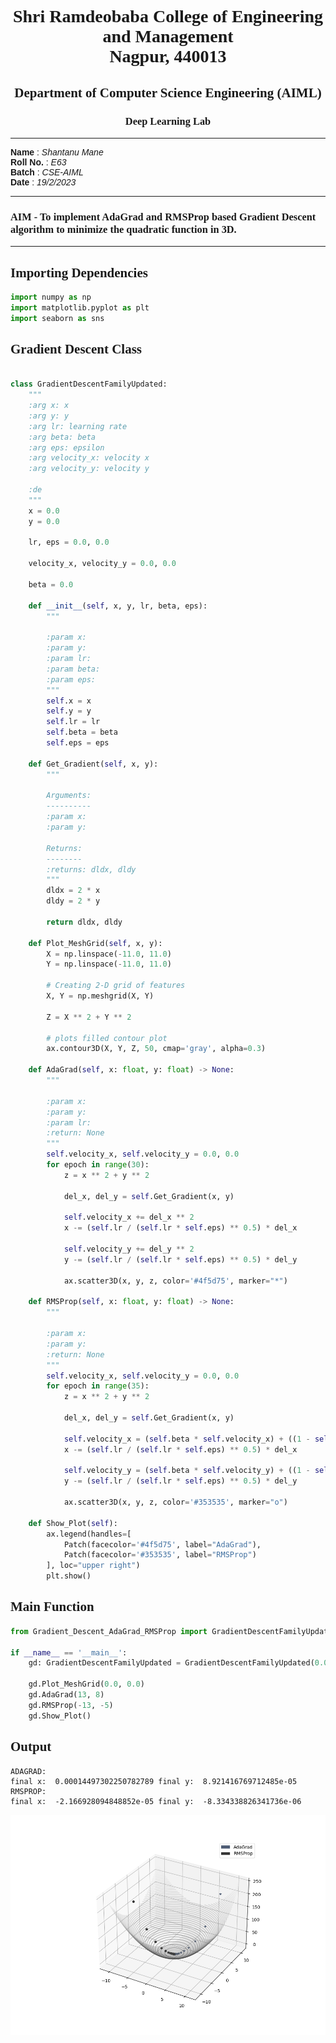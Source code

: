 <style>
h1, h2, h3
{
font-family: "Inria Serif", Times, serif;
    font-variant-ligatures: common-ligatures;
}

body{
    font-family: "IBM Plex Sans", sans-serif;
    font-variant-ligatures: common-ligatures;
}

</style>

# <center>Shri Ramdeobaba College of Engineering and Management<br>Nagpur, 440013</center>

## <center>Department of Computer Science Engineering (AIML)</center>

### <center>Deep Learning Lab</center>

---

**Name** : _Shantanu Mane_<br>
**Roll No.** : _E63_<br>
**Batch** : _CSE-AIML_<br>
**Date** : _19/2/2023_<br>

---

### AIM - To implement AdaGrad and RMSProp based Gradient Descent algorithm to minimize the quadratic function in 3D.

---

## Importing Dependencies

```python
import numpy as np
import matplotlib.pyplot as plt
import seaborn as sns
```

## Gradient Descent Class

```python

class GradientDescentFamilyUpdated:
    """
    :arg x: x
    :arg y: y
    :arg lr: learning rate
    :arg beta: beta
    :arg eps: epsilon
    :arg velocity_x: velocity x
    :arg velocity_y: velocity y

    :de
    """
    x = 0.0
    y = 0.0

    lr, eps = 0.0, 0.0

    velocity_x, velocity_y = 0.0, 0.0

    beta = 0.0

    def __init__(self, x, y, lr, beta, eps):
        """

        :param x:
        :param y:
        :param lr:
        :param beta:
        :param eps:
        """
        self.x = x
        self.y = y
        self.lr = lr
        self.beta = beta
        self.eps = eps

    def Get_Gradient(self, x, y):
        """

        Arguments:
        ----------
        :param x:
        :param y:

        Returns:
        --------
        :returns: dldx, dldy
        """
        dldx = 2 * x
        dldy = 2 * y

        return dldx, dldy

    def Plot_MeshGrid(self, x, y):
        X = np.linspace(-11.0, 11.0)
        Y = np.linspace(-11.0, 11.0)

        # Creating 2-D grid of features
        X, Y = np.meshgrid(X, Y)

        Z = X ** 2 + Y ** 2

        # plots filled contour plot
        ax.contour3D(X, Y, Z, 50, cmap='gray', alpha=0.3)

    def AdaGrad(self, x: float, y: float) -> None:
        """

        :param x:
        :param y:
        :param lr:
        :return: None
        """
        self.velocity_x, self.velocity_y = 0.0, 0.0
        for epoch in range(30):
            z = x ** 2 + y ** 2

            del_x, del_y = self.Get_Gradient(x, y)

            self.velocity_x += del_x ** 2
            x -= (self.lr / (self.lr * self.eps) ** 0.5) * del_x

            self.velocity_y += del_y ** 2
            y -= (self.lr / (self.lr * self.eps) ** 0.5) * del_y

            ax.scatter3D(x, y, z, color='#4f5d75', marker="*")

    def RMSProp(self, x: float, y: float) -> None:
        """

        :param x:
        :param y:
        :return: None
        """
        self.velocity_x, self.velocity_y = 0.0, 0.0
        for epoch in range(35):
            z = x ** 2 + y ** 2

            del_x, del_y = self.Get_Gradient(x, y)

            self.velocity_x = (self.beta * self.velocity_x) + ((1 - self.beta) * del_x ** 2)
            x -= (self.lr / (self.lr * self.eps) ** 0.5) * del_x

            self.velocity_y = (self.beta * self.velocity_y) + ((1 - self.beta) * del_y ** 2)
            y -= (self.lr / (self.lr * self.eps) ** 0.5) * del_y

            ax.scatter3D(x, y, z, color='#353535', marker="o")

    def Show_Plot(self):
        ax.legend(handles=[
            Patch(facecolor='#4f5d75', label="AdaGrad"),
            Patch(facecolor='#353535', label="RMSProp")
        ], loc="upper right")
        plt.show()
```

## Main Function

```python
from Gradient_Descent_AdaGrad_RMSProp import GradientDescentFamilyUpdated

if __name__ == '__main__':
    gd: GradientDescentFamilyUpdated = GradientDescentFamilyUpdated(0.0, 0.0, 0.01, 0.3, 0.4)

    gd.Plot_MeshGrid(0.0, 0.0)
    gd.AdaGrad(13, 8)
    gd.RMSProp(-13, -5)
    gd.Show_Plot()
```

## Output

```text
ADAGRAD: 
final x:  0.00014497302250782789 final y:  8.921416769712485e-05
RMSPROP: 
final x:  -2.166928094848852e-05 final y:  -8.334338826341736e-06
```

![img.png](img.png)